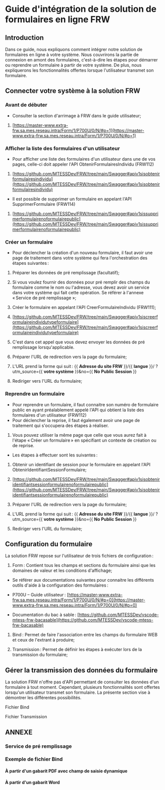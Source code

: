 # Guide d'intégration de la solution de formulaires en ligne FRW

## Introduction

Dans ce guide, nous expliquons comment intégrer notre solution de formulaires en ligne à votre système. Nous couvrirons la partie de connexion en amont des formulaires, c'est-à-dire les étapes pour démarrer ou reprendre un formulaire à partir de votre système. De plus, nous expliquerons les fonctionnalités offertes lorsque l'utilisateur transmet son formulaire.

## Connecter votre système à la solution FRW

### Avant de débuter

- Consulter la section d'arrimage à FRW dans le guide utilisateur;

1. [https://master-www.extra-frw.sa.mes.reseau.intra/Form/1/P700U/0/N/#p=1](https://master-www.extra-frw.sa.mes.reseau.intra/Form/1/P700U/0/N/#p=1)

### Afficher la liste des formulaires d'un utilisateur

- Pour afficher une liste des formulaires d'un utilisateur dans une de vos pages, celle-ci doit appeler l'API ObtenirFormulairesIndividu (FRW112)

1. [https://github.com/MTESSDev/FRW/tree/main/Swagger#apiv1sisobtenirformulairesindividu](https://github.com/MTESSDev/FRW/tree/main/Swagger#apiv1sisobtenirformulairesindividu)

- Il est possible de supprimer un formulaire en appelant l'API SupprimerFormulaire (FRW114)

1. [https://github.com/MTESSDev/FRW/tree/main/Swagger#apiv1sissupprimerformulairenoformulairepublic](https://github.com/MTESSDev/FRW/tree/main/Swagger#apiv1sissupprimerformulairenoformulairepublic)

### Créer un formulaire

- Pour déclencher la création d'un nouveau formulaire, il faut avoir une page de traitement dans votre système qui fera l'orchestration des étapes suivantes :

1. Préparer les données de pré remplissage (facultatif);

1. Si vous voulez fournir des données pour pré remplir des champs du formulaire comme le nom ou l'adresse, vous devez avoir un service dans votre système qui fait cette opération. Se référer à l'annexe « Service de pré remplissage »;

1. Créer le formulaire en appelant l'API CreerFormulaireIndividu (FRW111);

1. [https://github.com/MTESSDev/FRW/tree/main/Swagger#apiv1siscreerformulaireindividutypeformulaire](https://github.com/MTESSDev/FRW/tree/main/Swagger#apiv1siscreerformulaireindividutypeformulaire)

1. C'est dans cet appel que vous devez envoyer les données de pré remplissage lorsqu'applicable.

1. Préparer l'URL de redirection vers la page du formulaire;

1. L'URL prend la forme qui suit : {{ **Adresse du site FRW** }}/{{ **langue** }}/ ?utm\_source={{ **votre système** }}&no={{ **No Public Session** }}

1. Rediriger vers l'URL du formulaire;

### Reprendre un formulaire

- Pour reprendre un formulaire, il faut connaitre son numéro de formulaire public en ayant préalablement appelé l'API qui obtient la liste des formulaires d'un utilisateur (FRW112)
- Pour déclencher la reprise, il faut également avoir une page de traitement qui s'occupera des étapes à réaliser.

1. Vous pouvez utiliser la même page que celle que vous aurez fait à l'étape « Créer un formulaire » en spécifiant un contexte de création ou de reprise.

- Les étapes à effectuer sont les suivantes :

1. Obtenir un identifiant de session pour le formulaire en appelant l'API ObtenirIdentifiantSessionFormulaire;

1. [https://github.com/MTESSDev/FRW/tree/main/Swagger#apiv1sisobteniridentifiantsessionformulairenoformulairepublic](https://github.com/MTESSDev/FRW/tree/main/Swagger#apiv1sisobteniridentifiantsessionformulairenoformulairepublic)

1. Préparer l'URL de redirection vers la page du formulaire;

1. L'URL prend la forme qui suit : {{ **Adresse du site FRW** }}/{{ **langue** }}/ ?utm\_source={{ **votre système** }}&no={{ **No Public Session** }}

1. Rediriger vers l'URL du formulaire;

## Configuration du formulaire

La solution FRW repose sur l'utilisateur de trois fichiers de configuration :

1. Form : Contient tous les champs et sections du formulaire ainsi que les domaines de valeur et les conditions d'affichage;

- Se référer aux documentations suivantes pour connaitre les différents outils d'aide à la configuration des formulaires :

- P700U – Guide utilisateur : [https://master-www.extra-frw.sa.mes.reseau.intra/Form/1/P700U/0/N/#p=0](https://master-www.extra-frw.sa.mes.reseau.intra/Form/1/P700U/0/N/#p=0)

- Documentation du bac à sable : [https://github.com/MTESSDev/vscode-mtess-frw-bacasable](https://github.com/MTESSDev/vscode-mtess-frw-bacasable)

1. Bind : Permet de faire l'association entre les champs du formulaire WEB et ceux de l'extrant à produire;

1. Transmission : Permet de définir les étapes à exécuter lors de la transmission du formulaire;

## Gérer la transmission des données du formulaire

La solution FRW n'offre pas d'API permettant de consulter les données d'un formulaire à tout moment. Cependant, plusieurs fonctionnalités sont offertes lorsqu'un utilisateur transmet son formulaire. La présente section vise à démontrer les différentes possibilités.

Fichier Bind

Fichier Transmission





## ANNEXE

### Service de pré remplissage

### Exemple de fichier Bind

#### À partir d'un gabarit PDF avec champ de saisie dynamique

#### À partir d'un gabarit Word